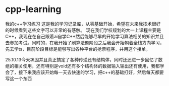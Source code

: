 # cpp-learning
我的c++学习练习
这是我的学习记录库，从零基础开始，希望在未来我技术很好的时候看到这些文字可以非常的有感触。
   现在我们学校规划的大一上课程主要是C++，我现在在自己跟着ai自学C++然后能够尽早的开始学习算法相关的知识并且去参加考试。同时的，在我开始了刷算法题阶段之后我会开始朝着全栈方向学习，先去学ts，目前阶段目标是能够写出各种平台的抢票程序，并用这个接单，


25.10.13今天巩固并且真正搞定了各种传递还有结构体，同时还还进一步回忆了数组的相关使用，还有特别是void还有多个结构体的数据输入输出还有使用，我都学会了，接下来我应该开始每一天去快速的学习，把c++的基础打好，然后每天都要写这一个东西

